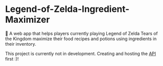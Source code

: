 # Legend-of-Zelda-Ingredient-Maximizer
🥘 A web app that helps players currently playing Legend of Zelda Tears of the Kingdom maximize their food recipes and potions using ingredients in their inventory.

This project is currently not in development. Creating and hosting the [API](https://github.com/ciaracade/BOTW-Recipe-API) first :)!
